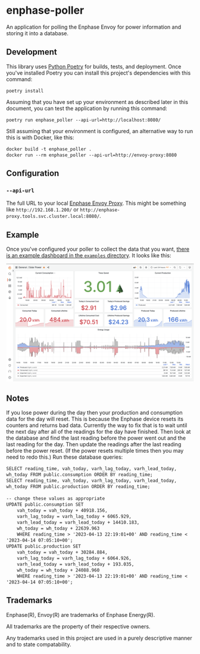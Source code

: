 # enphase-poller
An application for polling the Enphase Envoy for power information and storing it into a database.

## Development

This library uses [Python Poetry](https://python-poetry.org/) for builds, tests, and deployment. Once you've installed Poetry you can install this project's dependencies with this command:

```
poetry install
```

Assuming that you have set up your environment as described later in this document, you can test the application by running this command:

```
poetry run enphase_poller --api-url=http://localhost:8080/
```

Still assuming that your environment is configured, an alternative way to run this is with Docker, like this:

```
docker build -t enphase_poller .
docker run --rm enphase_poller --api-url=http://envoy-proxy:8080
```

## Configuration

### `--api-url`

The full URL to your local [Enphase Envoy Proxy](https://github.com/paullockaby/enphase-proxy). This might be something like `http://192.168.1.200/` or `http://enphase-proxy.tools.svc.cluster.local:8080/`.

## Example

Once you've configured your poller to collect the data that you want, [there is an example dashboard in the `examples` directory](https://github.com/paullockaby/enphase-poller/blob/main/examples/basic-grafana-dashboard.png?raw=true). It looks like this:

![Example Grafana Dashboard for Enphase Poller](https://github.com/paullockaby/enphase-poller/blob/main/examples/basic-grafana-dashboard.png?raw=true)

## Notes

If you lose power during the day then your production and consumption data for the day will reset. This is because the Enphase device resets its counters and returns bad data. Currently the way to fix that is to wait until the next day after all of the readings for the day have finished. Then look at the database and find the last reading before the power went out and the last reading for the day. Then update the readings after the last reading before the power reset. (If the power resets multiple times then you may need to redo this.) Run these database queries:

```
SELECT reading_time, vah_today, varh_lag_today, varh_lead_today, wh_today FROM public.consumption ORDER BY reading_time;
SELECT reading_time, vah_today, varh_lag_today, varh_lead_today, wh_today FROM public.production ORDER BY reading_time;

-- change these values as appropriate
UPDATE public.consumption SET
    vah_today = vah_today + 40918.156,
    varh_lag_today = varh_lag_today + 6065.929,
    varh_lead_today = varh_lead_today + 14410.183,
    wh_today = wh_today + 22639.963
    WHERE reading_time > '2023-04-13 22:19:01+00' AND reading_time < '2023-04-14 07:05:10+00';
UPDATE public.production SET
    vah_today = vah_today + 30284.884,
    varh_lag_today = varh_lag_today + 6064.926,
    varh_lead_today = varh_lead_today + 193.035,
    wh_today = wh_today + 24088.960
    WHERE reading_time > '2023-04-13 22:19:01+00' AND reading_time < '2023-04-14 07:05:10+00';
```

## Trademarks

Enphase(R), Envoy(R) are trademarks of Enphase Energy(R).

All trademarks are the property of their respective owners.

Any trademarks used in this project are used in a purely descriptive manner and to state compatability.
